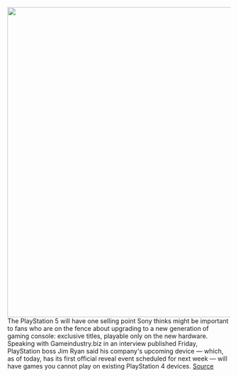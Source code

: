 <img src='https://cdn.vox-cdn.com/thumbor/OSJKG2sZ9nqMPl6nhAEp5sSCC9I=/0x0:2040x1360/1200x800/filters:focal(857x517:1183x843)/cdn.vox-cdn.com/uploads/chorus_image/image/66870794/acastro_200318_1777_ps5_0001.0.jpg' width='700px' /><br/>
The PlayStation 5 will have one selling point Sony thinks might be important to fans who are on the fence about upgrading to a new generation of gaming console: exclusive titles, playable only on the new hardware. Speaking with Gameindustry.biz in an interview published Friday, PlayStation boss Jim Ryan said his company's upcoming device — which, as of today, has its first official reveal event scheduled for next week — will have games you cannot play on existing PlayStation 4 devices.
<a href='https://www.theverge.com/2020/5/29/21274634/playstation-5-ps5-ceo-jim-ryan-exclusive-games-confirmation'> Source <a/>
